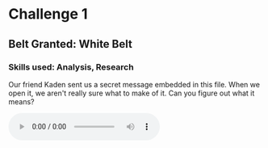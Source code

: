 # Challenge 1

## Belt Granted: White Belt
### Skills used: Analysis, Research

Our friend Kaden sent us a secret message embedded in this file. When we open it, we aren't really sure what to make of it. Can you figure out what it means?

!["Kaden's message"](morse.wav)